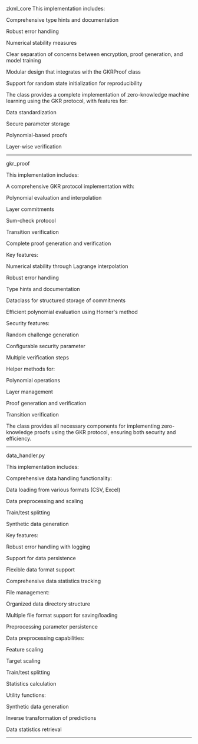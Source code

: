 zkml_core
This implementation includes:

Comprehensive type hints and documentation

Robust error handling

Numerical stability measures

Clear separation of concerns between encryption, proof generation, and model training

Modular design that integrates with the GKRProof class

Support for random state initialization for reproducibility

The class provides a complete implementation of zero-knowledge machine learning using the GKR protocol, with features for:

Data standardization

Secure parameter storage

Polynomial-based proofs

Layer-wise verification

________________________________________________________


gkr_proof

This implementation includes:

A comprehensive GKR protocol implementation with:

Polynomial evaluation and interpolation

Layer commitments

Sum-check protocol

Transition verification

Complete proof generation and verification

Key features:

Numerical stability through Lagrange interpolation

Robust error handling

Type hints and documentation

Dataclass for structured storage of commitments

Efficient polynomial evaluation using Horner's method

Security features:

Random challenge generation

Configurable security parameter

Multiple verification steps

Helper methods for:

Polynomial operations

Layer management

Proof generation and verification

Transition verification

The class provides all necessary components for implementing zero-knowledge proofs using the GKR protocol, ensuring both security and efficiency.
________________________________________________________________________

data_handler.py


This implementation includes:

Comprehensive data handling functionality:

Data loading from various formats (CSV, Excel)

Data preprocessing and scaling

Train/test splitting

Synthetic data generation

Key features:

Robust error handling with logging

Support for data persistence

Flexible data format support

Comprehensive data statistics tracking

File management:

Organized data directory structure

Multiple file format support for saving/loading

Preprocessing parameter persistence

Data preprocessing capabilities:

Feature scaling

Target scaling

Train/test splitting

Statistics calculation

Utility functions:

Synthetic data generation

Inverse transformation of predictions

Data statistics retrieval

______________________________________________________________


